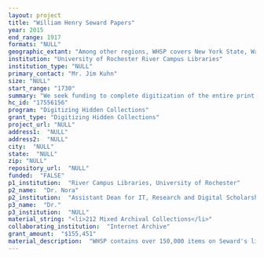 ```yaml
--- 
layout: project 
title: "William Henry Seward Papers"
year: 2015
end_range: 1917
formats: "NULL"
geographic_extant: "Among other regions, WHSP covers New York State, Washington, D.C., Alaska, Yosemite, family trips below the Mason-Dixon line prior to the Civil War, and Seward's activities as one of the first diplomats to go \"around the world,\"  visiting Japan, China, Ceylon, British India, Egypt and Palestine, Europe, among other places."
institution: "University of Rochester River Campus Libraries"
institution_type: "NULL"
primary_contact: "Mr. Jim Kuhn"
size: "NULL"
start_range: "1730"
summary: "We seek funding to complete digitization of the entire print and manuscript contents of the papers of William Henry Seward and family (WHSP), housed at River Campus Libraries of the University of Rochester (RCL). This collection of record consists of public, private, and family correspondence of William Henry Seward and immediate family; files from Seward's term as governor, and United States Secretary of State; personal financial and legal records; speeches, proclamations, diaries and secondary printed material relating to his life and career. Approximately 325,000 images will be produced through this collaboration with the Internet Archive (IA) and made broadly accessible to researchers and the general public via IA and the Digital Public Library of America (DPLA). A graduate student intern will be funded by the grant to administer digitization activities including packing and quality control, and to provide assistance to library staff engaged in archival description and collection conservation."
hc_id: "17556156"
program: "Digitizing Hidden Collections"
grant_type: "Digitizing Hidden Collections"
project_url: "NULL"
address1:  "NULL"
address2:  "NULL"
city:  "NULL"
state:  "NULL"
zip: "NULL"
repository_url:  "NULL"
funded:  "FALSE"
p1_institution:  "River Campus Libraries, University of Rochester"
p2_name:  "Dr. Nora"
p2_institution:  "Assistant Dean for IT, Research and Digital Scholarship"
p3_name:  "Dr."
p3_institution:  "NULL"
material_string: "<li>212 Mixed Archival Collections</li>"
collaborating_institution:  "Internet Archive"
grant_amount:  "$155,451"
material_description:  "WHSP contains over 150,000 items on Seward's life, family, career. This collection of record was given by Seward's grandson between 1945-1951. Augmented by 1987 gifts from the Fred L. Emerson Foundation, WHSP continues to grow through endowment-funded accruals and other gifts. In addition to political papers, WHSP includes public, personal, and family letters, photographs, household, business, and public account books, manuscript speech drafts, diaries, scrapbooks, sheet music, school exercise books, literary writings, commonplace books, travel souvenirs, maps, phrenological evaluations, memorabilia, printed pamphlets, and other manuscript items, ca. 1730-1917. Over 50,000 letters include many to Seward and family members from politicians, including Presidents Lincoln, Johnson, John Quincy and Abigail Adams. Papers are present from his careers as New York State Senator (1831-1834), Governor (1839-1842), abolitionist U.S. Senator (1849-1861), and U.S. Secretary of State (1861-1869). When WHSP was cataloged and organized, little was done with family material. However, family subcollections provide extensive firsthand accounts of the life and times of a large and influential extended nineteenth-century American family. As an intact family manuscript collection from the mid-nineteenth century, the collection is extraordinary if not unique. The Emerson Foundation currently funds digitization, transcription, annotation of letters among biological family members and servants working at the family home (33 South Street, Auburn, NY), 1817-1873. Based on these papers, Professor Thomas Slaughter leads a student team creating an online critical family papers edition. Remaining material requiring digitization includes political papers previously microfilmed (1981); a collection of ca. 3,600 printed pamphlets covering political and reform subjects, including anti-slavery, temperance, religion, woman suffrage; and tens of thousands of manuscripts never photographed, including public and family items. We seek complete WHSP digitization, focusing on the ca. 90% not covered by the Emerson grant, thereby opening up this vast personal library and archive to students and researchers worldwide."
---
```

